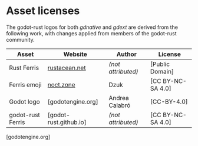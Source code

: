# Asset licenses

The godot-rust logos for both _gdnative_ and _gdext_ are derived from the following work,
with changes applied from members of the godot-rust community. 

| Asset             | Website                | Author             | License           |
|-------------------|------------------------|--------------------|-------------------|
| Rust Ferris       | [rustacean.net]        | _(not attributed)_ | [Public Domain]   |
| Ferris emoji      | [noct.zone]            | Dzuk               | [CC BY-NC-SA 4.0] |
| Godot logo        | [godotengine.org]      | Andrea Calabró     | [CC-BY-4.0]       |
| godot-rust Ferris | [godot-rust.github.io] | _(not attributed)_ | [CC BY-NC-SA 4.0] |


[rustacean.net]: https://www.rustacean.net
[noct.zone]: https://noct.zone
[godotengine.org]